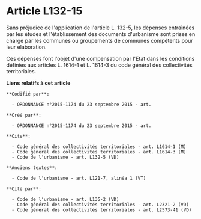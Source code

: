 # Article L132-15

Sans préjudice de l'application de l'article L. 132-5, les dépenses entraînées par les études et l'établissement des
documents d'urbanisme sont prises en charge par les communes ou groupements de communes compétents pour leur élaboration. 

Ces dépenses font l'objet d'une compensation par l'Etat dans les conditions définies aux articles L. 1614-1 et L. 1614-3 du
code général des collectivités territoriales.

**Liens relatifs à cet article**

	**Codifié par**:

	  - ORDONNANCE n°2015-1174 du 23 septembre 2015 - art.

	**Créé par**:

	  - ORDONNANCE n°2015-1174 du 23 septembre 2015 - art.

	**Cite**:

	  - Code général des collectivités territoriales - art. L1614-1 (M)
	  - Code général des collectivités territoriales - art. L1614-3 (M)
	  - Code de l'urbanisme - art. L132-5 (VD)

	**Anciens textes**:

	  - Code de l'urbanisme - art. L121-7, alinéa 1 (VT)

	**Cité par**:

	  - Code de l'urbanisme - art. L135-2 (VD)
	  - Code général des collectivités territoriales - art. L2321-2 (VD)
	  - Code général des collectivités territoriales - art. L2573-41 (VD)
